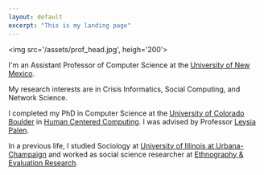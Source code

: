 ```yaml
---
layout: default
excerpt: "This is my landing page"
---
```


<img src='/assets/prof_head.jpg', heigh='200'>

I'm an Assistant Professor of Computer Science at the [University of New Mexico](http://unm.edu).

My research interests are in Crisis Informatics, Social Computing, and Network Science.

I completed my PhD in Computer Science at the [University of Colorado Boulder](http://colorado.edu) in [Human Centered Computing](http://hcc.colorado.edu). I was advised by Professor [Leysia Palen](https://www.cs.colorado.edu/~palen/).

In a previous life, I studied Sociology at [University of Illinois at Urbana-Champaign](http://illinois.edu/) and worked as social science researcher at [Ethnography & Evaluation Research](http://www.colorado.edu/eer/).
